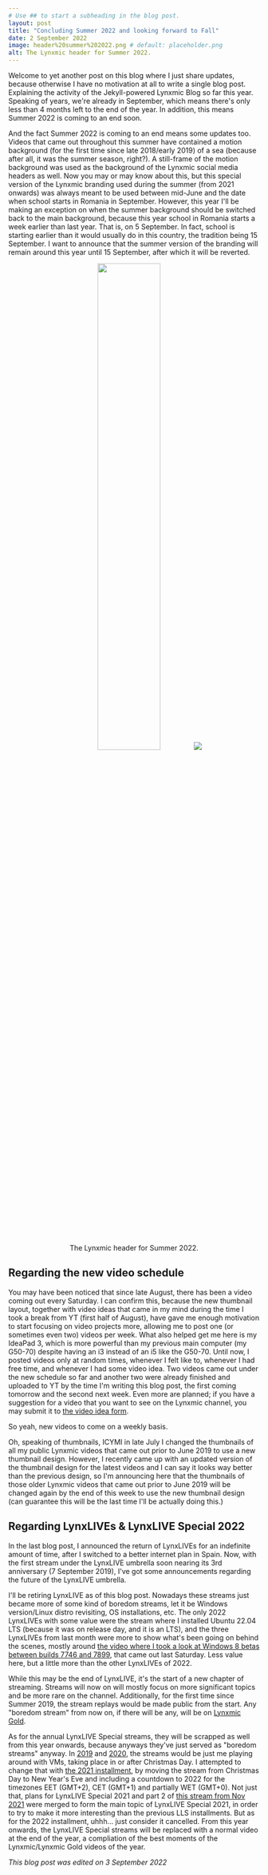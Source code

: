 ```yaml
---
# Use ## to start a subheading in the blog post.
layout: post
title: "Concluding Summer 2022 and looking forward to Fall"
date: 2 September 2022
image: header%20summer%202022.png # default: placeholder.png
alt: The Lynxmic header for Summer 2022.
---
```

Welcome to yet another post on this blog where I just share updates, because otherwise I have no motivation at all to write a single blog post. Explaining the activity of the Jekyll-powered Lynxmic Blog so far this year. Speaking of years, we're already in September, which means there's only less than 4 months left to the end of the year. In addition, this means Summer 2022 is coming to an end soon.

And the fact Summer 2022 is coming to an end means some updates too. Videos that came out throughout this summer have contained a motion background (for the first time since late 2018/early 2019) of a sea (because after all, it was the summer season, right?). A still-frame of the motion background was used as the background of the Lynxmic social media headers as well. Now you may or may know about this, but this special version of the Lynxmic branding used during the summer (from 2021 onwards) was always meant to be used between mid-June and the date when school starts in Romania in September. However, this year I'll be making an exception on when the summer background should be switched back to the main background, because this year school in Romania starts a week earlier than last year. That is, on 5 September. In fact, school is starting earlier than it would usually do in this country, the tradition being 15 September. I want to announce that the summer version of the branding will remain around this year until 15 September, after which it will be reverted.

<div style="text-align: center;">
<img class="is-hidden-mobile" width="50%" height="auto" src="http://lynxmic.github.io/img/postmedia/header summer 2022.png">
<img class="is-hidden-widescreen" src="http://lynxmic.github.io/img/postmedia/header summer 2022.png">
<p>The Lynxmic header for Summer 2022.</p>
</div>

## Regarding the new video schedule
You may have been noticed that since late August, there has been a video coming out every Saturday. I can confirm this, because the new thumbnail layout, together with video ideas that came in my mind during the time I took a break from YT (first half of August), have gave me enough motivation to start focusing on video projects more, allowing me to post one (or sometimes even two) videos per week. What also helped get me here is my IdeaPad 3, which is more powerful than my previous main computer (my G50-70) despite having an i3 instead of an i5 like the G50-70. Until now, I posted videos only at random times, whenever I felt like to, whenever I had free time, and whenever I had some video idea. Two videos came out under the new schedule so far and another two were already finished and uploaded to YT by the time I'm writing this blog post, the first coming tomorrow and the second next week. Even more are planned; if you have a suggestion for a video that you want to see on the Lynxmic channel, you may submit it to [the video idea form][1].

So yeah, new videos to come on a weekly basis.

Oh, speaking of thumbnails, ICYMI in late July I changed the thumbnails of all my public Lynxmic videos that came out prior to June 2019 to use a new thumbnail design. However, I recently came up with an updated version of the thumbnail design for the latest videos and I can say it looks way better than the previous design, so I'm announcing here that the thumbnails of those older Lynxmic videos that came out prior to June 2019 will be changed again by the end of this week to use the new thumbnail design (can guarantee this will be the last time I'll be actually doing this.)

## Regarding LynxLIVEs & LynxLIVE Special 2022
In the last blog post, I announced the return of LynxLIVEs for an indefinite amount of time, after I switched to a better internet plan in Spain. Now, with the first stream under the LynxLIVE umbrella soon nearing its 3rd anniversary (7 September 2019), I've got some announcements regarding the future of the LynxLIVE umbrella.

I'll be retiring LynxLIVE as of this blog post. Nowadays these streams just became more of some kind of boredom streams, let it be Windows version/Linux distro revisiting, OS installations, etc. The only 2022 LynxLIVEs with some value were the stream where I installed Ubuntu 22.04 LTS (because it was on release day, and it is an LTS), and the three LynxLIVEs from last month were more to show what's been going on behind the scenes, mostly around [the video where I took a look at Windows 8 betas between builds 7746 and 7899][2], that came out last Saturday. Less value here, but a little more than the other LynxLIVEs of 2022.

While this may be the end of LynxLIVE, it's the start of a new chapter of streaming. Streams will now on will mostly focus on more significant topics and be more rare on the channel. Additionally, for the first time since Summer 2019, the stream replays would be made public from the start. Any "boredom stream" from now on, if there will be any, will be on [Lynxmic Gold][3].

As for the annual LynxLIVE Special streams, they will be scrapped as well from this year onwards, because anyways they've just served as "boredom streams" anyway. In [2019][4] and [2020][5], the streams would be just me playing around with VMs, taking place in or after Christmas Day. I attempted to change that with [the 2021 installment][6], by moving the stream from Christmas Day to New Year's Eve and including a countdown to 2022 for the timezones EET (GMT+2), CET (GMT+1) and partially WET (GMT+0). Not just that, plans for LynxLIVE Special 2021 and part 2 of [this stream from Nov 2021][7] were merged to form the main topic of LynxLIVE Special 2021, in order to try to make it more interesting than the previous LLS installments. But as for the 2022 installment, uhhh... just consider it cancelled. From this year onwards, the LynxLIVE Special streams will be replaced with a normal video at the end of the year, a compliation of the best moments of the Lynxmic/Lynxmic Gold videos of the year.

*This blog post was edited on 3 September 2022*

[1]: https://forms.gle/NS6dCER2gwZRBn3o7
[2]: https://youtu.be/M94mzKpILIg
[3]: https://www.youtube.com/channel/UCe_Ujtwt16EEZbzBZqvD2CQ
[4]: https://youtu.be/2MqjjIgtW6o
[5]: https://youtu.be/Pnuo_P7-1fE
[6]: https://youtu.be/UZUB9AR5ogI
[7]: https://youtu.be/e1624XCf2JU
